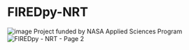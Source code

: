 # FIREDpy-NRT
![image](https://github.com/earthlab/FIREDpy-NRT/assets/67020853/ad384d49-2111-4d84-9821-83a492321017)
    Project funded by NASA Applied Sciences Program
![FIREDpy - NRT - Page 2](https://github.com/earthlab/FIREDpy-NRT/assets/67020853/e56abc54-99d4-490a-ade0-994b63c8fbfb)
